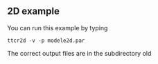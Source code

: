 ## 2D example

You can run this example by typing

```
ttcr2d -v -p modele2d.par
```

The correct output files are in the subdirectory old

